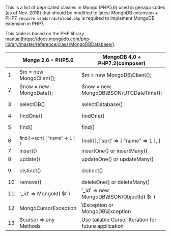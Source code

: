 This is a list of depricated classes in Mongo (PHP5.6) used in genapp codes (as of Nov. 2018) that should be modified 
to latest MongoDB extension + PHP7.
`require vendor/autoload.php` is required to implement MongoDB extension in PHP7.

This table  is based on the PHP library manual(https://docs.mongodb.com/php-library/master/reference/class/MongoDBDatabase/).


| | Mongo 2.6 + PHP5.6    | MongoDB 4.0 + PHP7.2(composer) | Ref | Test file |
---|---|---|---|---
|  1  | $m = new MongoClient(); | $m = new MongoDB\Client(); | [1](https://docs.mongodb.com/php-library/master/reference/class/MongoDBClient/index.html#phpclass.MongoDB\Client) | |
|  2  | $now = new MongoDate(); | $now = new MongoDB\BSON\UTCDateTime(); |[1](http://php.net/class.mongodb-bson-utcdatetime), [2](https://docs.mongodb.com/php-library/master/tutorial/custom-types/index.html) | |
|  3  | selectDB() | selectDatabase() |[1](http://php.net/manual/en/mongoclient.selectdb.php), [2](https://docs.mongodb.com/php-library/master/reference/method/MongoDBClient-selectDatabase/) | |
|  4  | findOne()               | findOne() |[1](https://docs.mongodb.com/php-library/master/tutorial/crud/#query-documents) | |
|  5  | find()               | find() | [1](https://docs.mongodb.com/php-library/master/tutorial/crud/#query-documents), [2](https://docs.mongodb.com/manual/tutorial/project-fields-from-query-results/)| |
|  6  | <sub>find()->sort( [ "name" => 1 ] )  </sub>             | find([],['sort' => [ "name" => 1 ], ] | [1](https://docs.mongodb.com/php-library/master/tutorial/crud/#query-documents)| |
|  7  | insert()               | insertOne() or insertMany()| [1](https://docs.mongodb.com/php-library/master/tutorial/crud/#insert-documents) | |
|  8  | update()                | updateOne() or updateMany()| [1](https://docs.mongodb.com/php-library/master/tutorial/crud/#update-documents)| |
|  9  | distinct()                | distinct()| [1](http://php.net/manual/en/mongocollection.distinct.php), [2](https://docs.mongodb.com/php-library/master/reference/method/MongoDBCollection-distinct/)| <sub>/sys/sys_pull.php</sub>|
|  10  | remove()                | deleleOne() or deleteMany()| [1](https://docs.mongodb.com/php-library/master/reference/class/MongoDBCollection/)| |
|  11  | '\_id' => MongoId( $r )     | '\_id' => new MongoDB\BSON\ObjectId( $r ) | [1](https://github.com/mongodb/mongo-php-library/issues/217), [2](http://php.net/manual/en/class.mongodb-bson-objectid.php#class.mongodb-bson-objectid) |  | 
|  12 | MongoCursorException | \Exception or MongoDB\Exception | [1](https://docs.mongodb.com/php-library/master/reference/exception-classes/index.html#phpclass.MongoDB\Exception\Exception) | |
|  13 | $cursor => any Methods     | Use tailable Cursor Iteration for future application| [1](https://docs.mongodb.com/php-library/master/tutorial/tailable-cursor/index.html#wrapping-a-normal-cursor)  | |
